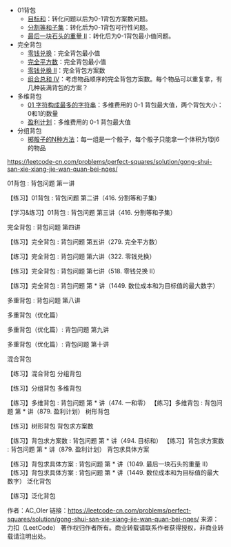 - 01背包
  - [目标和](https://leetcode-cn.com/problems/target-sum/)：转化问题以后为0-1背包方案数问题。
  - [分割等和子集](https://leetcode-cn.com/problems/partition-equal-subset-sum/)：转化后为0-1背包可行性问题。
  - [最后一块石头的重量 II](https://leetcode-cn.com/problems/last-stone-weight-ii/)：转化后为0-1背包最小值问题。
- 完全背包
  - [零钱兑换](https://leetcode-cn.com/problems/coin-change/)：完全背包最小值
  - [完全平方数](https://leetcode-cn.com/problems/perfect-squares/)：完全背包最小值
  - [零钱兑换 II](https://leetcode-cn.com/problems/coin-change-2/)：完全背包方案数
  - [组合总和 Ⅳ](https://leetcode-cn.com/problems/combination-sum-iv/)：考虑物品顺序的完全背包方案数。每个物品可以重复拿，有几种装满背包的方案？
- 多维背包
  - [01 字符构成最多的字符串](https://leetcode-cn.com/problems/ones-and-zeroes/)：多维费用的 0-1 背包最大值，两个背包大小：0和1的数量
  - [盈利计划](https://leetcode-cn.com/problems/profitable-schemes/)：多维费用的 0-1 背包最大值
- 分组背包
  - [掷骰子的N种方法](https://leetcode-cn.com/problems/number-of-dice-rolls-with-target-sum/)：每一组是一个骰子，每个骰子只能拿一个体积为1到6的物品





https://leetcode-cn.com/problems/perfect-squares/solution/gong-shui-san-xie-xiang-jie-wan-quan-bei-nqes/

01背包 : 背包问题 第一讲

【练习】01背包 : 背包问题 第二讲（416. 分割等和子集）

【学习&练习】01背包 : 背包问题 第三讲（416. 分割等和子集）

完全背包 : 背包问题 第四讲

【练习】完全背包 : 背包问题 第五讲（279. 完全平方数）

【练习】完全背包 : 背包问题 第六讲（322. 零钱兑换）

【练习】完全背包 : 背包问题 第七讲（518. 零钱兑换 II）

【练习】完全背包 : 背包问题 第 * 讲（1449. 数位成本和为目标值的最大数字）

多重背包 : 背包问题 第八讲

多重背包（优化篇）

多重背包（优化篇）: 背包问题 第九讲

多重背包（优化篇）: 背包问题 第十讲

混合背包

【练习】混合背包
分组背包

【练习】分组背包
多维背包

【练习】多维背包 : 背包问题 第 * 讲（474. 一和零）
【练习】多维背包 : 背包问题 第 * 讲（879. 盈利计划）
树形背包

【练习】树形背包
背包求方案数

【练习】背包求方案数 : 背包问题 第 * 讲（494. 目标和）
【练习】背包求方案数 : 背包问题 第 * 讲（879. 盈利计划）
背包求具体方案

【练习】背包求具体方案 : 背包问题 第 * 讲（1049. 最后一块石头的重量 II）
【练习】背包求具体方案 : 背包问题 第 * 讲（1449. 数位成本和为目标值的最大数字）
泛化背包

【练习】泛化背包

作者：AC_OIer
链接：https://leetcode-cn.com/problems/perfect-squares/solution/gong-shui-san-xie-xiang-jie-wan-quan-bei-nqes/
来源：力扣（LeetCode）
著作权归作者所有。商业转载请联系作者获得授权，非商业转载请注明出处。